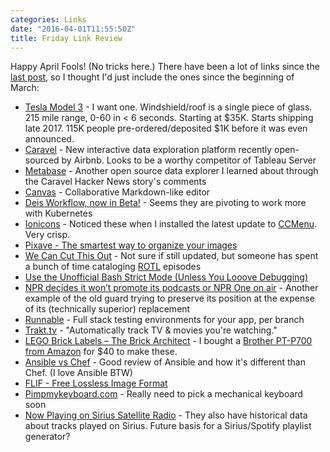 ```yaml
---
categories: Links
date: "2016-04-01T11:55:50Z"
title: Friday Link Review
---
```


Happy April Fools! (No tricks here.) There have been a lot of links since the [last post](/2015/04/24/friday-link-review.html), so I thought I'd just include the ones since the beginning of March:

* [Tesla Model 3](https://www.teslamotors.com/model3) - I want one. Windshield/roof is a single piece of glass. 215 mile range, 0-60 in < 6 seconds. Starting at $35K. Starts shipping late 2017. 115K people pre-ordered/deposited $1K before it was even announced.
* [Caravel](https://github.com/airbnb/caravel) - New interactive data exploration platform recently open-sourced by Airbnb. Looks to be a worthy competitor of Tableau Server
* [Metabase](http://www.metabase.com/) - Another open source data explorer I learned about through the Caravel Hacker News story's comments
* [Canvas](https://usecanvas.com/) - Collaborative Markdown-like editor
* [Deis Workflow, now in Beta!](https://deis.com/blog/2016/deis-workflow-beta/) - Seems they are pivoting to work more with Kubernetes
* [Ionicons](http://ionicons.com/) - Noticed these when I installed the latest update to [CCMenu](http://ccmenu.org/). Very crisp.
* [Pixave - The smartest way to organize your images](http://www.littlehj.com/)
* [We Can Cut This Out](http://wecancutthisout.com/) - Not sure if still updated, but someone has spent a bunch of time cataloging [ROTL](http://www.merlinmann.com/roderick/) episodes
* [Use the Unofficial Bash Strict Mode (Unless You Looove Debugging)](http://redsymbol.net/articles/unofficial-bash-strict-mode/)
* [NPR decides it won’t promote its podcasts or NPR One on air](http://www.niemanlab.org/2016/03/npr-decides-it-wont-promote-its-podcasts-or-npr-one-on-air/) - Another example of the old guard trying to preserve its position at the expense of its (technically superior) replacement
* [Runnable](https://runnable.io/) - Full stack testing environments for your app, per branch
* [Trakt.tv](https://trakt.tv/) - "Automatically track TV & movies you're watching."
* [LEGO Brick Labels – The Brick Architect](http://brickarchitect.com/labels/) - I bought a [Brother PT-P700 from Amazon](http://www.amazon.com/Brother-PT-P700-Connectable-Label-Maker/dp/B00DSYEB28/) for $40 to make these.
* [Ansible vs Chef](http://tjheeta.github.io/2015/04/15/ansible-vs-chef/) - Good review of Ansible and how it's different than Chef. (I love Ansible BTW)
* [FLIF - Free Lossless Image Format](http://flif.info/index.html)
* [Pimpmykeyboard.com](http://pimpmykeyboard.com/) - Really need to pick a mechanical keyboard soon
* [Now Playing on Sirius Satellite Radio](http://www.dogstarradio.com/now_playing.php) - They also have historical data about tracks played on Sirius. Future basis for a Sirius/Spotify playlist generator?

